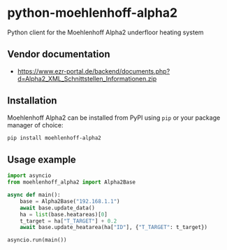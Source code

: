 # python-moehlenhoff-alpha2
Python client for the Moehlenhoff Alpha2 underfloor heating system

## Vendor documentation
- https://www.ezr-portal.de/backend/documents.php?d=Alpha2_XML_Schnittstellen_Informationen.zip

## Installation

Moehlenhoff Alpha2 can be installed from PyPI using `pip` or your package manager of choice:

``` bash
pip install moehlenhoff-alpha2
```

## Usage example

``` python
import asyncio
from moehlenhoff_alpha2 import Alpha2Base

async def main():
    base = Alpha2Base("192.168.1.1")
    await base.update_data()
    ha = list(base.heatareas)[0]
    t_target = ha["T_TARGET"] + 0.2
    await base.update_heatarea(ha["ID"], {"T_TARGET": t_target})

asyncio.run(main())
```
